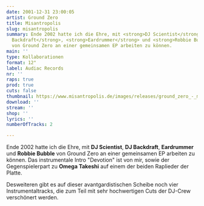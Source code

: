 ```yaml
---
date: 2001-12-31 23:00:05
artist: Ground Zero
title: Misantropolis
slug: misantropolis
summary: Ende 2002 hatte ich die Ehre, mit <strong>DJ Scientist</strong>, <strong>DJ
  Backdraft</strong>, <strong>Eardrummer</strong> und <strong>Robbie Bubble</strong>
  von Ground Zero an einer gemeinsamen EP arbeiten zu können.
main: ''
type: Kollaborationen
format: 12"
label: Audiac Records
nr: ''
raps: true
prod: true
cuts: false
thumbnail: https://www.misantropolis.de/images/releases/ground_zero_-_misantropolis.jpg
download: ''
stream: ''
shop: ''
lyrics: ''
numberOfTracks: 2

---
```


Ende 2002 hatte ich die Ehre, mit **DJ Scientist**, **DJ Backdraft**, **Eardrummer** und **Robbie Bubble** von Ground Zero an einer gemeinsamen EP arbeiten zu können.
Das instrumentale Intro "Devotion" ist von mir, sowie der Gegenspielerpart zu **Omega Takeshi** auf einem der beiden Raplieder der Platte.

Desweiteren gibt es auf dieser avantgardistischen Scheibe noch vier Instrumentaltracks, die zum Teil mit sehr hochwertigen Cuts der DJ-Crew verschönert werden.
